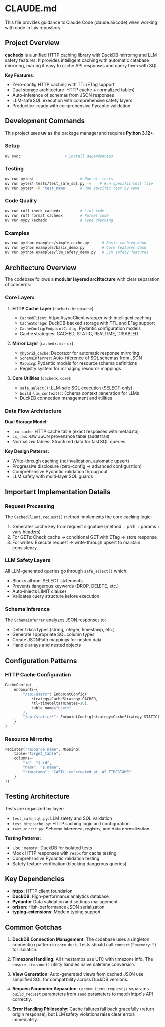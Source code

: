 # CLAUDE.md

This file provides guidance to Claude Code (claude.ai/code) when working with code in this repository.

## Project Overview

**cachedx** is a unified HTTP caching library with DuckDB mirroring and LLM safety features. It provides intelligent caching with automatic database mirroring, making it easy to cache API responses and query them with SQL.

**Key Features:**

- Zero-config HTTP caching with TTL/ETag support
- Dual storage architecture (HTTP cache + normalized tables)
- Auto-inference of schemas from JSON responses
- LLM-safe SQL execution with comprehensive safety layers
- Production-ready with comprehensive Pydantic validation

## Development Commands

This project uses **uv** as the package manager and requires **Python 3.12+**.

### Setup

```bash
uv sync                    # Install dependencies
```

### Testing

```bash
uv run pytest                     # Run all tests
uv run pytest tests/test_safe_sql.py -v    # Run specific test file
uv run pytest -k "test_name"      # Run specific test by name
```

### Code Quality

```bash
uv run ruff check cachedx         # Lint code
uv run ruff format cachedx        # Format code
uv run mypy cachedx               # Type checking
```

### Examples

```bash
uv run python examples/simple_cache.py      # Basic caching demo
uv run python examples/basic_demo.py        # Core features demo
uv run python examples/llm_safety_demo.py   # LLM safety features
```

## Architecture Overview

The codebase follows a **modular layered architecture** with clear separation of concerns:

### Core Layers

1. **HTTP Cache Layer** (`cachedx.httpcache`):
   - `CachedClient`: httpx.AsyncClient wrapper with intelligent caching
   - `CacheStorage`: DuckDB-backed storage with TTL and ETag support
   - `CacheConfig`/`EndpointConfig`: Pydantic configuration models
   - Cache strategies: CACHED, STATIC, REALTIME, DISABLED

2. **Mirror Layer** (`cachedx.mirror`):
   - `@hybrid_cache`: Decorator for automatic response mirroring
   - `SchemaInferrer`: Auto-inference of SQL schemas from JSON
   - `Mapping`: Pydantic models for resource schema definitions
   - Registry system for managing resource mappings

3. **Core Utilities** (`cachedx.core`):
   - `safe_select()`: LLM-safe SQL execution (SELECT-only)
   - `build_llm_context()`: Schema context generation for LLMs
   - DuckDB connection management and utilities

### Data Flow Architecture

**Dual Storage Model:**

- `_cx_cache`: HTTP cache table (exact responses with metadata)
- `cx_raw`: Raw JSON provenance table (audit trail)
- Normalized tables: Structured data for fast SQL queries

**Key Design Patterns:**

- Write-through caching (no invalidation, automatic upsert)
- Progressive disclosure (zero-config → advanced configuration)
- Comprehensive Pydantic validation throughout
- LLM safety with multi-layer SQL guards

## Important Implementation Details

### Request Processing

The `CachedClient.request()` method implements the core caching logic:

1. Generates cache key from request signature (method + path + params + vary headers)
2. For GETs: Check cache → conditional GET with ETag → store response
3. For writes: Execute request → write-through upsert to maintain consistency

### LLM Safety Layers

All LLM-generated queries go through `safe_select()` which:

- Blocks all non-SELECT statements
- Prevents dangerous keywords (DROP, DELETE, etc.)
- Auto-injects LIMIT clauses
- Validates query structure before execution

### Schema Inference

The `SchemaInferrer` analyzes JSON responses to:

- Detect data types (string, integer, timestamp, etc.)
- Generate appropriate SQL column types
- Create JSONPath mappings for nested data
- Handle arrays and nested objects

## Configuration Patterns

### HTTP Cache Configuration

```python
CacheConfig(
    endpoints={
        "/api/users": EndpointConfig(
            strategy=CacheStrategy.CACHED,
            ttl=timedelta(minutes=10),
            table_name="users"
        ),
        "/api/static/*": EndpointConfig(strategy=CacheStrategy.STATIC)
    }
)
```

### Resource Mirroring

```python
register("resource_name", Mapping(
    table="target_table",
    columns={
        "id": "$.id",
        "name": "$.name",
        "timestamp": "CAST(j->>'created_at' AS TIMESTAMP)"
    }
))
```

## Testing Architecture

Tests are organized by layer:

- `test_safe_sql.py`: LLM safety and SQL validation
- `test_httpcache.py`: HTTP caching logic and configuration
- `test_mirror.py`: Schema inference, registry, and data normalization

**Testing Patterns:**

- Use `:memory:` DuckDB for isolated tests
- Mock HTTP responses with `respx` for cache testing
- Comprehensive Pydantic validation testing
- Safety feature verification (blocking dangerous queries)

## Key Dependencies

- **httpx**: HTTP client foundation
- **DuckDB**: High-performance analytics database
- **Pydantic**: Data validation and settings management
- **orjson**: High-performance JSON serialization
- **typing-extensions**: Modern typing support

## Common Gotchas

1. **DuckDB Connection Management**: The codebase uses a singleton connection pattern in `core.duck`. Tests should call `connect(":memory:")` for isolation.

2. **Timezone Handling**: All timestamps use UTC with timezone info. The `ensure_timezone()` utility handles naive datetime conversion.

3. **View Generation**: Auto-generated views from cached JSON use simplified SQL for compatibility across DuckDB versions.

4. **Request Parameter Separation**: `CachedClient.request()` separates `build_request` parameters from `send` parameters to match httpx's API correctly.

5. **Error Handling Philosophy**: Cache failures fall back gracefully (return origin response), but LLM safety violations raise clear errors immediately.
